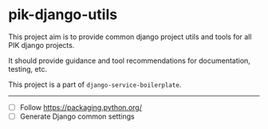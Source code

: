# pik-django-utils #

This project aim is to provide common django project utils and tools 
for all PIK django projects.

It should provide guidance and tool recommendations for documentation, 
testing, etc.

This project is a part of `django-service-boilerplate`.

----

 - [ ] Follow https://packaging.python.org/
 - [ ] Generate Django common settings
